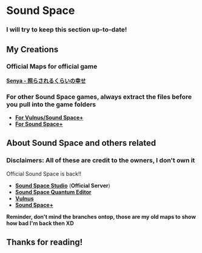 # **Sound Space**
### I will try to keep this section up-to-date!

## My Creations

### **Official Maps for official game**

[**Senya - 照らされるくらいの幸せ**](https://raw.githubusercontent.com/ItzBlackCat/My-Sound-Space-Maps/main/senya%20-%20照らされるくらいの幸せ.txt)

### **For other Sound Space games, always extract the files before you pull into the game folders**

* [**For Vulnus/Sound Space+**](https://drive.google.com/drive/u/0/folders/1JhFJgMxlIxOloVbnkaiNpsY66UDscdh3)
* [**For Sound Space+**](https://drive.google.com/drive/u/0/folders/13JT9Yfxq2d0hDppCDnZk9Ew2r80Dxgh5)

## About Sound Space and others related
### **Disclaimers: All of these are credit to the owners, I don't own it**

Official Sound Space is back!!

* [**Sound Space Studio**](https://discord.gg/soundspace) (**Official Server**)
* [**Sound Space Quantum Editor**](https://discord.gg/9y94aM8deW)
* [**Vulnus**](https://discord.gg/vulnus)
* [**Sound Space+**](https://discord.gg/ydhDrgrNZ7)

**Reminder, don't mind the branches ontop, those are my old maps to show how bad I'm back then XD**

## **Thanks for reading!**


